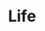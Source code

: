 ---
pid: pt81
title: Life
location_transcription: Near Water
coordinates: "[-75.128159533476, 39.965832670079]"
zipcode: '14760'
gen_neighborhood: 
neighborhood: 
outside_phl: 'Olean NY '
age: '80'
age_range: 70+
instagram: 
image_file_name: pt_81.jpg
proposal_transcription: 
topic: Uplifting
topic_summary: '0'
type: Other No Form
keywords_other: 
credit: G. Fish
image_labels: Life -Peace -Integrity -Friendship -Simplicity -Calmness -Simplicity
  -Sportsmanship -Beauty
twitter: 
facebook: 
permalink: "/monuments/pt81/"
layout: item-page
---
